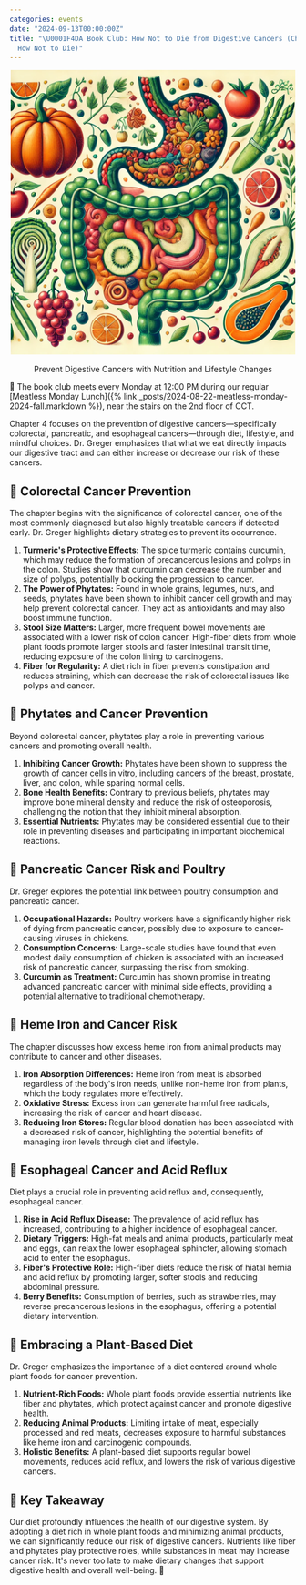 ```yaml
---
categories: events
date: "2024-09-13T00:00:00Z"
title: "\U0001F4DA Book Club: How Not to Die from Digestive Cancers (Chapter 4 of
  How Not to Die)"
---
```


<center>
<img
    src="/images/2024/how-not-to-die/how-not-to-die-from-digestive-cancers.webp"
    alt="How Not to Die from Digestive Cancers"
    width="500" />
<p>Prevent Digestive Cancers with Nutrition and Lifestyle Changes</p>
</center>

📆 The book club meets every Monday at 12:00 PM during our regular
[Meatless Monday Lunch]({% link _posts/2024-08-22-meatless-monday-2024-fall.markdown %}),
near the stairs on the 2nd floor of CCT.

Chapter 4 focuses on the prevention of digestive cancers—specifically colorectal, pancreatic, and esophageal cancers—through diet, lifestyle, and mindful choices. Dr. Greger emphasizes that what we eat directly impacts our digestive tract and can either increase or decrease our risk of these cancers.

## 🥦 Colorectal Cancer Prevention

The chapter begins with the significance of colorectal cancer, one of the most commonly diagnosed but also highly treatable cancers if detected early. Dr. Greger highlights dietary strategies to prevent its occurrence.

1. **Turmeric's Protective Effects:** The spice turmeric contains curcumin, which may reduce the formation of precancerous lesions and polyps in the colon. Studies show that curcumin can decrease the number and size of polyps, potentially blocking the progression to cancer.
2. **The Power of Phytates:** Found in whole grains, legumes, nuts, and seeds, phytates have been shown to inhibit cancer cell growth and may help prevent colorectal cancer. They act as antioxidants and may also boost immune function.
3. **Stool Size Matters:** Larger, more frequent bowel movements are associated with a lower risk of colon cancer. High-fiber diets from whole plant foods promote larger stools and faster intestinal transit time, reducing exposure of the colon lining to carcinogens.
4. **Fiber for Regularity:** A diet rich in fiber prevents constipation and reduces straining, which can decrease the risk of colorectal issues like polyps and cancer.

## 🫘 Phytates and Cancer Prevention

Beyond colorectal cancer, phytates play a role in preventing various cancers and promoting overall health.

1. **Inhibiting Cancer Growth:** Phytates have been shown to suppress the growth of cancer cells in vitro, including cancers of the breast, prostate, liver, and colon, while sparing normal cells.
2. **Bone Health Benefits:** Contrary to previous beliefs, phytates may improve bone mineral density and reduce the risk of osteoporosis, challenging the notion that they inhibit mineral absorption.
3. **Essential Nutrients:** Phytates may be considered essential due to their role in preventing diseases and participating in important biochemical reactions.

## 🐔 Pancreatic Cancer Risk and Poultry

Dr. Greger explores the potential link between poultry consumption and pancreatic cancer.

1. **Occupational Hazards:** Poultry workers have a significantly higher risk of dying from pancreatic cancer, possibly due to exposure to cancer-causing viruses in chickens.
2. **Consumption Concerns:** Large-scale studies have found that even modest daily consumption of chicken is associated with an increased risk of pancreatic cancer, surpassing the risk from smoking.
3. **Curcumin as Treatment:** Curcumin has shown promise in treating advanced pancreatic cancer with minimal side effects, providing a potential alternative to traditional chemotherapy.

## 🍗 Heme Iron and Cancer Risk

The chapter discusses how excess heme iron from animal products may contribute to cancer and other diseases.

1. **Iron Absorption Differences:** Heme iron from meat is absorbed regardless of the body's iron needs, unlike non-heme iron from plants, which the body regulates more effectively.
2. **Oxidative Stress:** Excess iron can generate harmful free radicals, increasing the risk of cancer and heart disease.
3. **Reducing Iron Stores:** Regular blood donation has been associated with a decreased risk of cancer, highlighting the potential benefits of managing iron levels through diet and lifestyle.

## 🍲 Esophageal Cancer and Acid Reflux

Diet plays a crucial role in preventing acid reflux and, consequently, esophageal cancer.

1. **Rise in Acid Reflux Disease:** The prevalence of acid reflux has increased, contributing to a higher incidence of esophageal cancer.
2. **Dietary Triggers:** High-fat meals and animal products, particularly meat and eggs, can relax the lower esophageal sphincter, allowing stomach acid to enter the esophagus.
3. **Fiber's Protective Role:** High-fiber diets reduce the risk of hiatal hernia and acid reflux by promoting larger, softer stools and reducing abdominal pressure.
4. **Berry Benefits:** Consumption of berries, such as strawberries, may reverse precancerous lesions in the esophagus, offering a potential dietary intervention.

## 🌾 Embracing a Plant-Based Diet

Dr. Greger emphasizes the importance of a diet centered around whole plant foods for cancer prevention.

1. **Nutrient-Rich Foods:** Whole plant foods provide essential nutrients like fiber and phytates, which protect against cancer and promote digestive health.
2. **Reducing Animal Products:** Limiting intake of meat, especially processed and red meats, decreases exposure to harmful substances like heme iron and carcinogenic compounds.
3. **Holistic Benefits:** A plant-based diet supports regular bowel movements, reduces acid reflux, and lowers the risk of various digestive cancers.

## 🧘 Key Takeaway

Our diet profoundly influences the health of our digestive system. By adopting a diet rich in whole plant foods and minimizing animal products, we can significantly reduce our risk of digestive cancers. Nutrients like fiber and phytates play protective roles, while substances in meat may increase cancer risk. It's never too late to make dietary changes that support digestive health and overall well-being. 🌿
